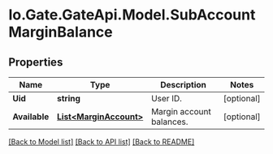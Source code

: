 
# Io.Gate.GateApi.Model.SubAccountMarginBalance

## Properties

Name | Type | Description | Notes
------------ | ------------- | ------------- | -------------
**Uid** | **string** | User ID. | [optional] 
**Available** | [**List&lt;MarginAccount&gt;**](MarginAccount.md) | Margin account balances. | [optional] 

[[Back to Model list]](../README.md#documentation-for-models)
[[Back to API list]](../README.md#documentation-for-api-endpoints)
[[Back to README]](../README.md)
